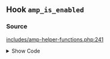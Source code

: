 ## Hook `amp_is_enabled`

### Source

[includes/amp-helper-functions.php:241](https://github.com/ampproject/amp-wp/blob/develop/includes/amp-helper-functions.php#L241)

<details>
<summary>Show Code</summary>

```php
if ( false === apply_filters( 'amp_is_enabled', true ) ) {
```

</details>
